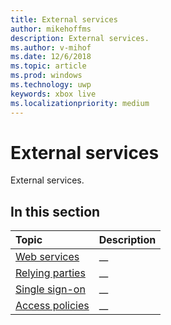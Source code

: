 ```yaml
---
title: External services
author: mikehoffms
description: External services.
ms.author: v-mihof
ms.date: 12/6/2018
ms.topic: article
ms.prod: windows
ms.technology: uwp
keywords: xbox live
ms.localizationpriority: medium
---
```

# External services

External services.

## In this section

| Topic                                                                                                                                             | Description                                                                                                   |
|:--------------------------------------------------------------------------------------------------------------------------------------------------|:--------------------------------------------------------------------------------------------------------------|
| [Web services](web-services/web-services.md) | __ |
| [Relying parties](relying-parties/relying-parties.md) | __ |
| [Single sign-on](single-sign-on/single-sign-on.md) | __ |
| [Access policies](access-policies/access-policies.md) | __ |
